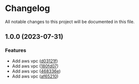 # Changelog

All notable changes to this project will be documented in this file.

## 1.0.0 (2023-07-31)


### Features

* Add aws vpc ([d03121f](https://github.com/easy-modules/terraform-easy-vpc/commit/d03121fa72e6bf5e557ddd020e8e04beeb8c7030))
* Add aws vpc ([180fd07](https://github.com/easy-modules/terraform-easy-vpc/commit/180fd07d2ebd5c9eee545cdd61b323aaa237d84e))
* Add aws vpc ([468336e](https://github.com/easy-modules/terraform-easy-vpc/commit/468336ea63a3b940d4cb7246d67eb45fdd4be876))
* Add aws vpc ([af65210](https://github.com/easy-modules/terraform-easy-vpc/commit/af65210acb39252275f7975ebab04185c37495a6))
